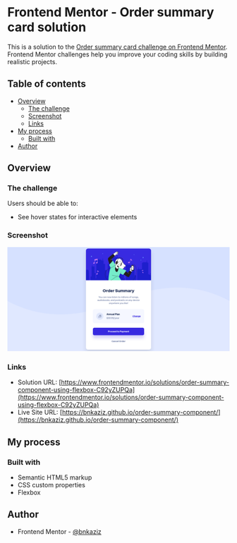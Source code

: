 # Frontend Mentor - Order summary card solution

This is a solution to the [Order summary card challenge on Frontend Mentor](https://www.frontendmentor.io/challenges/order-summary-component-QlPmajDUj). Frontend Mentor challenges help you improve your coding skills by building realistic projects.

## Table of contents

- [Overview](#overview)
  - [The challenge](#the-challenge)
  - [Screenshot](#screenshot)
  - [Links](#links)
- [My process](#my-process)
  - [Built with](#built-with)
- [Author](#author)

## Overview

### The challenge

Users should be able to:

- See hover states for interactive elements

### Screenshot

![](./screenshots/desktop-preview.png)

### Links

- Solution URL: [https://www.frontendmentor.io/solutions/order-summary-component-using-flexbox-C92yZUPQa](https://www.frontendmentor.io/solutions/order-summary-component-using-flexbox-C92yZUPQa)
- Live Site URL: [https://bnkaziz.github.io/order-summary-component/](https://bnkaziz.github.io/order-summary-component/)

## My process

### Built with

- Semantic HTML5 markup
- CSS custom properties
- Flexbox

## Author

- Frontend Mentor - [@bnkaziz](https://www.frontendmentor.io/profile/bnkaziz)
